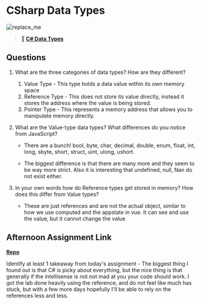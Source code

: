 # CSharp Data Types

![replace_me](https://codeworks.blob.core.windows.net/public/assets/img/illustrations/placeholder.svg)

> **📖 [C# Data Types](https://codeworksacademy.com/fs-student-guide/resources/wk10/01-CSharp-Generics)**

## Questions

1. What are the three categories of data types? How are they different?
    1. Value Type - This type holds a data value within its own memory space
    2. Reference Type - This does not store its value directly, instead it stores the address where the value is being stored.
    3. Pointer Type - This represents a memory address that allows you to manipulate memory directly. 

2. What are the Value-type data types? What differences do you notice from JavaScript? 

    - There are a bunch! bool, byte, char, decimal, double, enum, float, int, long, sbyte, short, struct, uint, ulong, ushort.

    - The biggest difference is that there are many more and they seem to be way more strict. Also it is interesting that undefined, null, Nan do not exist either. 



3. In your own words how do Reference types get stored in memory? How does this differ from Value types?
    - These are just references and are not the actual object, similar to how we use computed and the appstate in vue. It can see and use the value, but it cannot change the value


## Afternoon Assignment Link

**[Repo](https://github.com/smithtaylord/ChoreScoreWillWork)**

Identify at least 1 takeaway from today's assignment
    - The biggest thing I found out is that C# is picky about everything, but the nice thing is that generally if the intellisense is not not mad at you your code should work. I got the lab done heavily using the reference, and do not feel like much has stuck, but with a few more days hopefully I'll be able to rely on the references less and less. 
